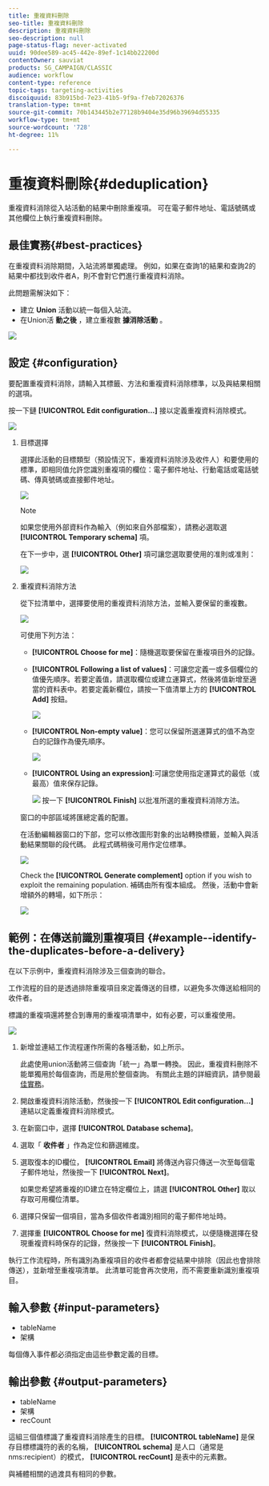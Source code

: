 ```yaml
---
title: 重複資料刪除
seo-title: 重複資料刪除
description: 重複資料刪除
seo-description: null
page-status-flag: never-activated
uuid: 90dee589-ac45-442e-89ef-1c14bb22200d
contentOwner: sauviat
products: SG_CAMPAIGN/CLASSIC
audience: workflow
content-type: reference
topic-tags: targeting-activities
discoiquuid: 83b915bd-7e23-41b5-9f9a-f7eb72026376
translation-type: tm+mt
source-git-commit: 70b143445b2e77128b9404e35d96b39694d55335
workflow-type: tm+mt
source-wordcount: '728'
ht-degree: 11%

---
```



# 重複資料刪除{#deduplication}

重複資料消除從入站活動的結果中刪除重複項。 可在電子郵件地址、電話號碼或其他欄位上執行重複資料刪除。

## 最佳實務{#best-practices}

在重複資料消除期間，入站流將單獨處理。 例如，如果在查詢1的結果和查詢2的結果中都找到收件者A，則不會對它們進行重複資料消除。

此問題需解決如下：

* 建立 **Union** 活動以統一每個入站流。
* 在Union活 **動之後** ，建立重複數 **據消除活動** 。

![](assets/dedup_bonnepratique.png)

## 設定 {#configuration}

要配置重複資料消除，請輸入其標籤、方法和重複資料消除標準，以及與結果相關的選項。

按一下鏈 **[!UICONTROL Edit configuration...]** 接以定義重複資料消除模式。

![](assets/s_user_segmentation_dedup_param.png)

1. 目標選擇

   選擇此活動的目標類型（預設情況下，重複資料消除涉及收件人）和要使用的標準，即相同值允許您識別重複項的欄位：電子郵件地址、行動電話或電話號碼、傳真號碼或直接郵件地址。

   ![](assets/s_user_segmentation_dedup_param2.png)

   >[!NOTE]
   >
   >如果您使用外部資料作為輸入（例如來自外部檔案），請務必選取選 **[!UICONTROL Temporary schema]** 項。
   >
   >在下一步中，選 **[!UICONTROL Other]** 項可讓您選取要使用的准則或准則：

   ![](assets/s_user_segmentation_dedup_param3.png)

1. 重複資料消除方法

   從下拉清單中，選擇要使用的重複資料消除方法，並輸入要保留的重複數。

   ![](assets/s_user_segmentation_dedup_param4.png)

   可使用下列方法：

   * **[!UICONTROL Choose for me]**：隨機選取要保留在重複項目外的記錄。
   * **[!UICONTROL Following a list of values]**：可讓您定義一或多個欄位的值優先順序。若要定義值，請選取欄位或建立運算式，然後將值新增至適當的資料表中。若要定義新欄位，請按一下值清單上方的 **[!UICONTROL Add]** 按鈕。

      ![](assets/s_user_segmentation_dedup_param5.png)

   * **[!UICONTROL Non-empty value]**：您可以保留所選運算式的值不為空白的記錄作為優先順序。

      ![](assets/s_user_segmentation_dedup_param6.png)

   * **[!UICONTROL Using an expression]**:可讓您使用指定運算式的最低（或最高）值來保存記錄。

      ![](assets/s_user_segmentation_dedup_param7.png)
   按一下 **[!UICONTROL Finish]** 以批准所選的重複資料消除方法。

   窗口的中部區域將匯總定義的配置。

   在活動編輯器窗口的下部，您可以修改圖形對象的出站轉換標籤，並輸入與活動結果關聯的段代碼。 此程式碼稍後可用作定位標準。

   ![](assets/s_user_segmentation_dedup_param8.png)

   Check the **[!UICONTROL Generate complement]** option if you wish to exploit the remaining population. 補碼由所有復本組成。 然後，活動中會新增額外的轉場，如下所示：

   ![](assets/s_user_segmentation_dedup_param9.png)

## 範例：在傳送前識別重複項目 {#example--identify-the-duplicates-before-a-delivery}

在以下示例中，重複資料消除涉及三個查詢的聯合。

工作流程的目的是透過排除重複項目來定義傳送的目標，以避免多次傳送給相同的收件者。

標識的重複項還將整合到專用的重複項清單中，如有必要，可以重複使用。

![](assets/deduplication_example.png)

1. 新增並連結工作流程運作所需的各種活動，如上所示。

   此處使用union活動將三個查詢「統一」為單一轉換。 因此，重複資料刪除不能單獨用於每個查詢，而是用於整個查詢。 有關此主題的詳細資訊，請參閱最 [佳實務](#best-practices)。

1. 開啟重複資料消除活動，然後按一下 **[!UICONTROL Edit configuration...]** 連結以定義重複資料消除模式。
1. 在新窗口中，選擇 **[!UICONTROL Database schema]**。
1. 選取「 **收件者** 」作為定位和篩選維度。
1. 選取復本的ID欄位， **[!UICONTROL Email]** 將傳送內容只傳送一次至每個電子郵件地址，然後按一下 **[!UICONTROL Next]**。

   如果您希望將重複的ID建立在特定欄位上，請選 **[!UICONTROL Other]** 取以存取可用欄位清單。

1. 選擇只保留一個項目，當為多個收件者識別相同的電子郵件地址時。
1. 選擇重 **[!UICONTROL Choose for me]** 復資料消除模式，以便隨機選擇在發現重複資料時保存的記錄，然後按一下 **[!UICONTROL Finish]**。

執行工作流程時，所有識別為重複項目的收件者都會從結果中排除（因此也會排除傳送），並新增至重複項清單。 此清單可能會再次使用，而不需要重新識別重複項目。

## 輸入參數 {#input-parameters}

* tableName
* 架構

每個傳入事件都必須指定由這些參數定義的目標。

## 輸出參數 {#output-parameters}

* tableName
* 架構
* recCount

這組三個值標識了重複資料消除產生的目標。 **[!UICONTROL tableName]** 是保存目標標識符的表的名稱， **[!UICONTROL schema]** 是人口（通常是nms:recipient）的模式， **[!UICONTROL recCount]** 是表中的元素數。

與補體相關的過渡具有相同的參數。
